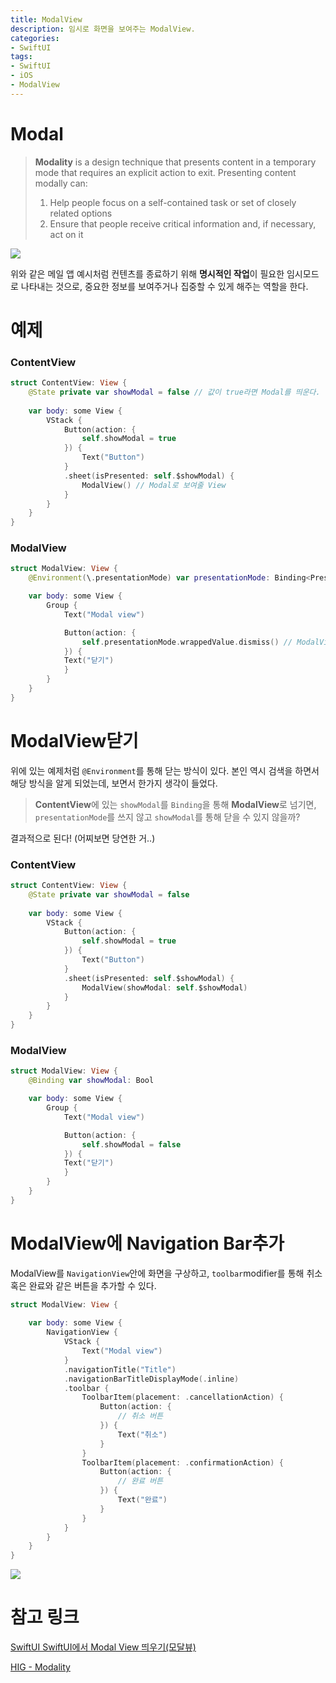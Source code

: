 ```yaml
---
title: ModalView
description: 임시로 화면을 보여주는 ModalView.
categories:
- SwiftUI
tags:
- SwiftUI
- iOS
- ModalView
---
```


# Modal
> **Modality** is a design technique that presents content in a temporary mode that requires an explicit action to exit. Presenting content modally can:
> 1. Help people focus on a self-contained task or set of closely related options
> 2. Ensure that people receive critical information and, if necessary, act on it

![](/images/swiftui/modalview/mail.png)

위와 같은 메일 앱 예시처럼 컨텐츠를 종료하기 위해 **명시적인 작업**이 필요한 임시모드로 나타내는 것으로, 중요한 정보를 보여주거나 집중할 수 있게 해주는 역할을 한다. 

# 예제
### ContentView
```swift
struct ContentView: View {
    @State private var showModal = false // 값이 true라면 Modal를 띄운다.
    
    var body: some View {
        VStack {
            Button(action: {
                self.showModal = true
            }) {
                Text("Button")
            }
            .sheet(isPresented: self.$showModal) {
                ModalView() // Modal로 보여줄 View
            }
        }
    }
}
```
### ModalView
```swift
struct ModalView: View {
    @Environment(\.presentationMode) var presentationMode: Binding<PresentationMode> // 현재 화면의 상태

    var body: some View {
        Group {
            Text("Modal view")

            Button(action: {
                self.presentationMode.wrappedValue.dismiss() // ModalView를 닫는다
            }) {
            Text("닫기")
            }
        }
    }
}
```

# ModalView닫기
위에 있는 예제처럼 `@Environment`를 통해 닫는 방식이 있다. 본인 역시 검색을 하면서 해당 방식을 알게 되었는데, 보면서 한가지 생각이 들었다.

> **ContentView**에 있는 `showModal`를 `Binding`을 통해 **ModalView**로 넘기면, `presentationMode`를 쓰지 않고 `showModal`를 통해 닫을 수 있지 않을까?

결과적으로 된다! (어찌보면 당연한 거..)

### ContentView
```swift
struct ContentView: View {
    @State private var showModal = false
    
    var body: some View {
        VStack {
            Button(action: {
                self.showModal = true
            }) {
                Text("Button")
            }
            .sheet(isPresented: self.$showModal) {
                ModalView(showModal: self.$showModal)
            }
        }
    }
}
```

### ModalView
```swift
struct ModalView: View {
    @Binding var showModal: Bool

    var body: some View {
        Group {
            Text("Modal view")

            Button(action: {
                self.showModal = false
            }) {
            Text("닫기")
            }
        }
    }
}
```

# ModalView에 Navigation Bar추가
ModalView를 `NavigationView`안에 화면을 구상하고, `toolbar`modifier를 통해 취소 혹은 완료와 같은 버튼을 추가할 수 있다.
```swift
struct ModalView: View {
    
    var body: some View {
        NavigationView {
            VStack {
                Text("Modal view")
            }
            .navigationTitle("Title")
            .navigationBarTitleDisplayMode(.inline)
            .toolbar {
                ToolbarItem(placement: .cancellationAction) {
                    Button(action: {
                        // 취소 버튼
                    }) {
                        Text("취소")
                    }
                }
                ToolbarItem(placement: .confirmationAction) {
                    Button(action: {
                        // 완료 버튼
                    }) {
                        Text("완료")
                    }
                }
            }
        }
    }
}
```

![](/images/swiftui/modalview/navigationbar.png)

# 참고 링크
[SwiftUI SwiftUI에서 Modal View 띄우기(모달뷰)](https://lucidmaj7.tistory.com/13)

[HIG - Modality](https://developer.apple.com/design/human-interface-guidelines/ios/app-architecture/modality/)